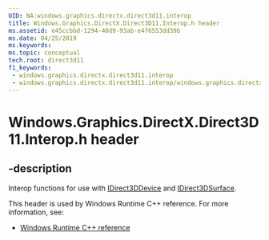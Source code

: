 ```yaml
---
UID: NA:windows.graphics.directx.direct3d11.interop
title: Windows.Graphics.DirectX.Direct3D11.Interop.h header
ms.assetid: e45ccbbd-1294-40d9-93ab-e4f6553dd39b
ms.date: 04/25/2019
ms.keywords: 
ms.topic: conceptual
tech.root: direct3d11
f1_keywords:
 - windows.graphics.directx.direct3d11.interop
 - windows.graphics.directx.direct3d11.interop/windows.graphics.directx.direct3d11.interop
---
```


# Windows.Graphics.DirectX.Direct3D11.Interop.h header


## -description

Interop functions for use with [IDirect3DDevice](/uwp/api/windows.graphics.directx.direct3d11.idirect3ddevice) and [IDirect3DSurface](/uwp/api/windows.graphics.directx.direct3d11.idirect3dsurface).

This header is used by Windows Runtime C++ reference. For more information, see:

- [Windows Runtime C++ reference](../_winrt/index.md)

